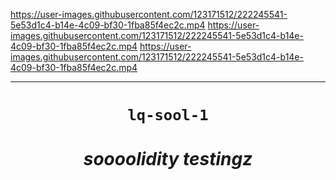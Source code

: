 https://user-images.githubusercontent.com/123171512/222245541-5e53d1c4-b14e-4c09-bf30-1fba85f4ec2c.mp4 
https://user-images.githubusercontent.com/123171512/222245541-5e53d1c4-b14e-4c09-bf30-1fba85f4ec2c.mp4 
https://user-images.githubusercontent.com/123171512/222245541-5e53d1c4-b14e-4c09-bf30-1fba85f4ec2c.mp4 

---- 

<h1 align="center"><code> lq-sool-1 </code></h1>
<h1 align="center"><i>soooolidity testingz</i></h1>